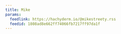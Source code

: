 ```yaml
---
title: Mike
params:
  feedlink: https://hachyderm.io/@mikestreety.rss
  feedid: 1808ad8e662ff74066fb7217ff97da1f
---
```

